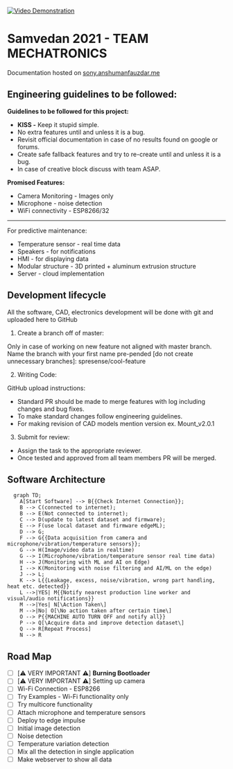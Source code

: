 [![Video Demonstration](https://user-images.githubusercontent.com/40523329/151546529-868d12b0-08c2-4249-9135-29f47f4933a7.png)](https://youtu.be/retoF6pWXOE)

# Samvedan 2021 - TEAM MECHATRONICS

Documentation hosted on [sony.anshumanfauzdar.me](https://sony.anshumanfauzdar.me)

## Engineering guidelines to be followed:
**Guidelines to be followed for this project:**

- **KISS -** Keep it stupid simple.
- No extra features until and unless it is a bug.
- Revisit official documentation in case of no results found on google or forums.
- Create safe fallback features and try to re-create until and unless it is a bug.
- In case of creative block discuss with team ASAP.

**Promised Features:**

- Camera Monitoring - Images only
- Microphone - noise detection
- WiFi connectivity - ESP8266/32
---
For predictive maintenance:
- Temperature sensor - real time data
- Speakers - for notifications
- HMI - for displaying data
- Modular structure - 3D printed + aluminum extrusion structure
- Server - cloud implementation

## Development lifecycle
All the software, CAD, electronics development will be done with git and uploaded here to GitHub

1. Create a branch off of master:

Only in case of working on new feature not aligned with master branch.
Name the branch with your first name pre-pended [do not create unnecessary branches]:
spresense/cool-feature

2. Writing Code:

GitHub upload instructions:

- Standard PR should be made to merge features with log including changes and bug fixes.
- To make standard changes follow engineering guidelines.
- For making revision of CAD models mention version ex. Mount_v2.0.1

3. Submit for review:

- Assign the task to the appropriate reviewer.
- Once tested and approved from all team members PR will be merged.

## Software Architecture
```mermaid
  graph TD;
    A[Start Software] --> B{{Check Internet Connection}};
    B --> C(connected to internet);
    B --> E(Not connected to internet);
    C --> D(update to latest dataset and firmware);
    E --> F(use local dataset and firmware edgeML);
    D --> G;
    F --> G{{Data acquisition from camera and microphone/vibration/temperature sensors}};
    G --> H(Image/video data in realtime)
    G --> I(Microphone/vibration/temperature sensor real time data)
    H --> J(Monitoring with ML and AI on Edge)
    I --> K(Monitoring with noise filtering and AI/ML on the edge)
    J --> L;
    K --> L{{Leakage, excess, noise/vibration, wrong part handling, heat etc. detected}}
    L -->|YES| M{{Notify nearest production line worker and visual/audio notifications}}
    M -->|Yes| N[\Action Taken\]
    M -->|No| O[\No action taken after certain time\]
    O --> P{{MACHINE AUTO TURN OFF and notify all}}
    P --> Q[\Acquire data and improve detection dataset\]
    Q --> R[Repeat Process]
    N --> R
```

## Road Map
- [ ]  [⚠️ VERY IMPORTANT ⚠️] **Burning Bootloader**
- [ ]  [⚠️ VERY IMPORTANT ⚠️] Setting up camera
- [ ]  Wi-Fi Connection - ESP8266
- [ ]  Try Examples - Wi-Fi functionality only
- [ ]  Try multicore functionality
- [ ]  Attach microphone and temperature sensors
- [ ]  Deploy to edge impulse
- [ ]  Initial image detection
- [ ]  Noise detection
- [ ]  Temperature variation detection
- [ ]  Mix all the detection in single application
- [ ]  Make webserver to show all data
